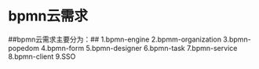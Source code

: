 bpmn云需求
=========================
	
##bpmn云需求主要分为：##
1.bpmn-engine
2.bpmm-organization
3.bpmn-popedom
4.bpmn-form
5.bpmn-designer
6.bpmn-task
7.bpmn-service
8.bpmn-client
9.SSO


